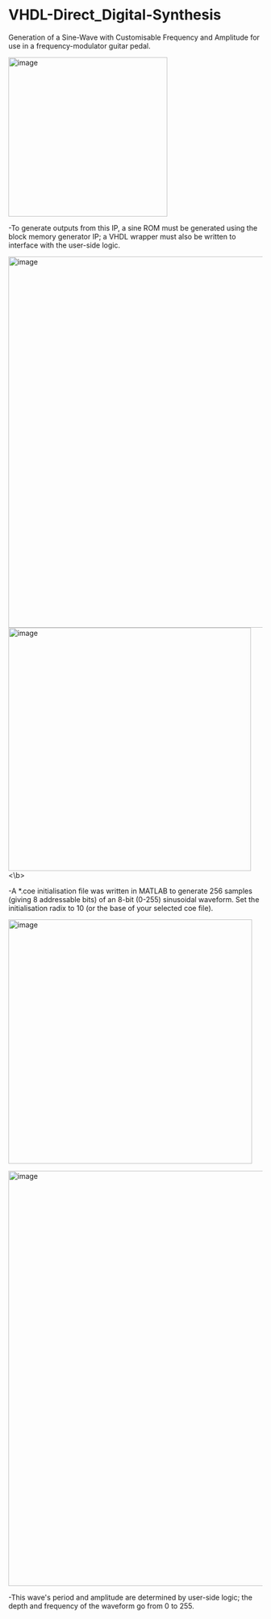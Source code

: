 # VHDL-Direct_Digital-Synthesis
Generation of a Sine-Wave with Customisable Frequency and Amplitude for use in a frequency-modulator guitar pedal.</b>

<img width="315" alt="image" src="https://github.com/user-attachments/assets/232506b4-df9c-4508-b2ed-d6f9ae5ebbb5" /></b>

-To generate outputs from this IP, a sine ROM must be generated using the block memory generator IP; a VHDL wrapper must also be written to interface with the user-side logic.

<img width="734" alt="image" src="https://github.com/user-attachments/assets/478f0f1d-5ebd-4976-ba40-bddbaffdf644" />
<img width="481" alt="image" src="https://github.com/user-attachments/assets/1ba6dec6-0bda-4a24-9ceb-54ebc3adc17b" />
<\b>

-A *.coe initialisation file was written in MATLAB to generate 256 samples (giving 8 addressable bits) of an 8-bit (0-255) sinusoidal waveform. Set the initialisation radix to 10 (or the base of your selected coe file).</b>

<img width="483" alt="image" src="https://github.com/user-attachments/assets/a36c4337-e18d-4783-80b2-446156a08ff9" />

<img width="821" alt="image" src="https://github.com/user-attachments/assets/54572062-2fb2-46a1-a41e-7488b6f2d2ce" /></b>


-This wave's period and amplitude are determined by user-side logic; the depth and frequency of the waveform go from 0 to 255.



